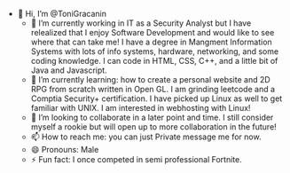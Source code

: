 - 👋 Hi, I’m @ToniGracanin
  - 👀 I’m currently working in IT as a Security Analyst but I have relealized that I enjoy Software Development
    and would like to see where that can take me! I have a degree in Mangment Information Systems with lots of info systems,
    hardware, networking, and some coding knowledge. I can code in HTML, CSS, C++, and a little bit of Java and Javascript.
  - 🌱 I’m currently learning: how to create a personal website and 2D RPG from scratch written in Open GL. I am grinding leetcode
    and a Comptia Security+ certification. I have picked up Linux as well to get familiar with UNIX. I am interested in webhosting
    with Linux!
  - 💞️ I’m looking to collaborate in a later point and time. I still consider myself a rookie but will open up to more
    collaboration in the future!
  - 📫 How to reach me: you can just Private message me for now.
  - 😄 Pronouns: Male
  - ⚡ Fun fact: I once competed in semi professional Fortnite.

<!---
ToniGracanin/ToniGracanin is a ✨ special ✨ repository because its `README.md` (this file) appears on your GitHub profile.
You can click the Preview link to take a look at your changes.
--->
